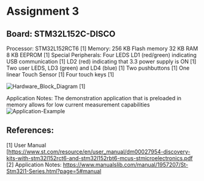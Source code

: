 # Assignment 3
## Board: STM32L152C-DISCO
 Processor: STM32L152RCT6  [1]
 Memory: 256 KB Flash memory
 32 KB RAM 
 8 KB EEPROM [1]
 Special Peripherals:
  Four LEDS
    LD1 (red/green) indicating USB communication [1]
    LD2 (red) indicating that 3.3 power supply is ON [1]
    Two user LEDS, LD3 (green) and LD4 (blue) [1]
  Two pushbuttons [1]
  One linear Touch Sensor [1]
  Four touch keys [1]

![Hardware_Block_Diagram](https://user-images.githubusercontent.com/23651454/145681799-4f912ec1-c8a7-49da-9ac6-dc06623a35ea.JPG)
[1]

Application Notes: The demonstration application that is preloaded in memory allows for low current measurement capabilities
![Application-Example](https://user-images.githubusercontent.com/23651454/145682419-2cb6adaa-ca09-4d62-bfcd-9a54902dae18.JPG)

  
 ## References:
 [1] User Manual [https://www.st.com/resource/en/user_manual/dm00027954-discovery-kits-with-stm32l152rct6-and-stm32l152rbt6-mcus-stmicroelectronics.pdf
 [2] Application Notes:
https://www.manualslib.com/manual/1957207/St-Stm32l1-Series.html?page=5#manual
 
